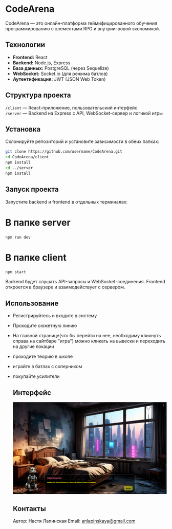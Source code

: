 # CodeArena
CodeArena — это онлайн-платформа геймифицированного обучения программированию с элементами RPG и внутриигровой экономикой.  

## Технологии
- **Frontend:** React  
- **Backend:** Node.js, Express  
- **База данных:** PostgreSQL (через Sequelize)  
- **WebSocket:** Socket.io (для режима батлов)  
- **Аутентификация:** JWT (JSON Web Token)

 ## Структура проекта

`/client` — React-приложение, пользовательский интерфейс  
`/server` — Backend на Express с API, WebSocket-сервер и логикой игры

## Установка

Склонируйте репозиторий и установите зависимости в обеих папках:

```bash
git clone https://github.com/username/CodeArena.git
cd CodeArena/client
npm install
cd ../server
npm install
``` 

## Запуск проекта 

Запустите backend и frontend в отдельных терминалах:
# В папке server
`npm run dev` 
# В папке client
`npm start`

Backend будет слушать API-запросы и WebSocket-соединения.
Frontend откроется в браузере и взаимодействует с сервером.

## Использование
- Регистрируйтесь и входите в систему
- Проходите сюжетную линию
- На главной странице(что бы перейти на нее, необходиму кликнуть справа на сайтбаре "игра") можно кликать на вывески и переходить на другие локации
- проходите теорию в школе
- играйте в батлах с соперником
- покупайте усилители

  ## Интерфейс
  ![Сюжетная линия](./screenshot/room.jpg)

  ## Контакты
  Автор: Настя Лапинская
Email: anlapinskaya@gmail.com

  
